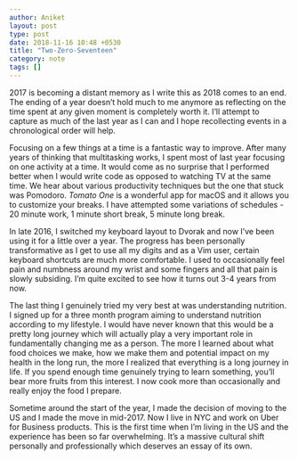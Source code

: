 ```yaml
---
author: Aniket
layout: post
type: post
date: 2018-11-16 10:48 +0530
title: "Two-Zero-Seventeen"
category: note
tags: []
---
```


2017 is becoming a distant memory as I write this as 2018 comes to an end. The ending of a year doesn’t hold much to me anymore as reflecting on the time spent at any given moment is completely worth it. I’ll attempt to capture as much of the last year as I can and I hope recollecting events in a chronological order will help.

Focusing on a few things at a time is a fantastic way to improve. After many years of thinking that multitasking works, I spent most of last year focusing on one activity at a time. It would come as no surprise that I performed better when I would write code as opposed to watching TV at the same time. We hear about various productivity techniques but the one that stuck was Pomodoro.  *Tomato One* is a wonderful app for macOS and it allows you to customize your breaks. I have attempted some variations of schedules - 20 minute work, 1 minute short break, 5 minute long break.

In late 2016, I switched my keyboard layout to Dvorak and now I’ve been  using it for a little over a year. The progress has been personally transformative as I get to use all my digits and as a Vim user, certain keyboard shortcuts are much more comfortable. I used to occasionally feel pain and numbness around my wrist and some fingers and all that pain is slowly subsiding. I’m quite excited to see how it turns out 3-4 years from now.

The last thing I genuinely tried my very best at was understanding nutrition. I signed up for a three month program aiming to understand nutrition according to my lifestyle. I would have never known that this would be a pretty long journey which will actually play a very important role in fundamentally changing me as a person. The more I learned about what food choices we make, how we make them and potential impact on my health in the long run, the more I realized that everything is a long journey in life. If you spend enough time genuinely trying to learn something, you’ll bear more fruits from this interest. I now cook more than occasionally and really enjoy the food I prepare.

Sometime around the start of the year, I made the decision of moving to the US and I made the move in mid-2017. Now I live in NYC and work on Uber for Business products. This is the first time when I’m living in the US and the experience has been so far overwhelming. It’s a massive cultural shift personally and professionally which deserves an essay of its own.
